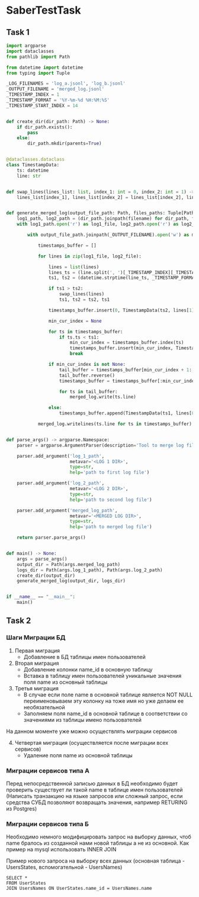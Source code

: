 # SaberTestTask
## Task 1
```python
import argparse
import dataclasses
from pathlib import Path

from datetime import datetime
from typing import Tuple

_LOG_FILENAMES = 'log_a.jsonl', 'log_b.jsonl'
_OUTPUT_FILENAME = 'merged_log.jsonl'
_TIMESTAMP_INDEX = 1
_TIMESTAMP_FORMAT = '%Y-%m-%d %H:%M:%S'
_TIMESTAMP_START_INDEX = 14


def create_dir(dir_path: Path) -> None:
    if dir_path.exists():
        pass
    else:
        dir_path.mkdir(parents=True)


@dataclasses.dataclass
class TimestampData:
    ts: datetime
    line: str


def swap_lines(lines_list: list, index_1: int = 0, index_2: int = 1) -> None:
    lines_list[index_1], lines_list[index_2] = lines_list[index_2], lines_list[index_1]


def generate_merged_log(output_file_path: Path, files_paths: Tuple[Path, ...]) -> None:
    log1_path, log2_path = (dir_path.joinpath(filename) for dir_path, filename in zip(files_paths, _LOG_FILENAMES))
    with log1_path.open('r') as log1_file, log2_path.open('r') as log2_file:

        with output_file_path.joinpath(_OUTPUT_FILENAME).open('w') as merged_log:

            timestamps_buffer = []

            for lines in zip(log1_file, log2_file):

                lines = list(lines)
                lines_ts = (line.split(', ')[_TIMESTAMP_INDEX][_TIMESTAMP_START_INDEX:-1:] for line in lines)
                ts1, ts2 = (datetime.strptime(line_ts, _TIMESTAMP_FORMAT) for line_ts in lines_ts)

                if ts1 > ts2:
                    swap_lines(lines)
                    ts1, ts2 = ts2, ts1

                timestamps_buffer.insert(0, TimestampData(ts2, lines[1]))

                min_cur_index = None

                for ts in timestamps_buffer:
                    if ts.ts < ts1:
                        min_cur_index = timestamps_buffer.index(ts)
                        timestamps_buffer.insert(min_cur_index, TimestampData(ts1, lines[0]))
                        break

                if min_cur_index is not None:
                    tail_buffer = timestamps_buffer[min_cur_index + 1::]
                    tail_buffer.reverse()
                    timestamps_buffer = timestamps_buffer[:min_cur_index + 1:]

                    for ts in tail_buffer:
                        merged_log.write(ts.line)

                else:
                    timestamps_buffer.append(TimestampData(ts1, lines[0]))

            merged_log.writelines(ts.line for ts in timestamps_buffer)


def parse_args() -> argparse.Namespace:
    parser = argparse.ArgumentParser(description='Tool to merge log files')

    parser.add_argument('log_1_path',
                        metavar='<LOG 1 DIR>',
                        type=str,
                        help='path to first log file')

    parser.add_argument('log_2_path',
                        metavar='<LOG 2 DIR>',
                        type=str,
                        help='path to second log file')

    parser.add_argument('merged_log_path',
                        metavar='<MERGED LOG DIR>',
                        type=str,
                        help='path to merged log file')

    return parser.parse_args()


def main() -> None:
    args = parse_args()
    output_dir = Path(args.merged_log_path)
    logs_dir = Path(args.log_1_path), Path(args.log_2_path)
    create_dir(output_dir)
    generate_merged_log(output_dir, logs_dir)


if __name__ == "__main__":
    main()

```
## Task 2
### Шаги Миграции БД
1. Первая миграция
    * Добавление в БД таблицы имен пользователей
2. Вторая миграция
    * Добавление колонки name_id в основную таблицу
    * Вставка в таблицу имен пользователей уникальные значения поля name из основный таблицы
3. Третья миграция
    * В случае если поле name в основной таблице является NOT NULL переименовываем эту колонку на тоже имя но уже делаем ее необязательной
    * Заполняем поля name_id в основной таблице в соответствии со значениями из таблицы имено пользователей

На данном моменте уже можно осуществлять миграции сервисов

4. Четвертая миграция (осуществляется после миграции всех сервисов)
    * Удаление поля name из основной таблицы

### Миграции сервисов типа A
Перед непосредственной записью данных в БД необходимо будет проверить существует ли такой name в таблице имен пользователей (Написать транзакцию на языке запросов или сложный запрос, если средства СУБД позволяют возвращать значения, например RETURING из Postgres)

### Миграции сервисов типа Б
Необходимо немного модифицировать запрос на выборку данных, чтоб name бралось из созданной нами новой таблицы а не из основной. Как пример на mysql использовать INNER JOIN

Пример нового запроса на выборку всех данных (основная таблица - UsersStates, вспомогательной - UsersNames)
~~~~mysql
SELECT *
FROM UserStates
JOIN UsersNames ON UserStates.name_id = UsersNames.name
~~~~
